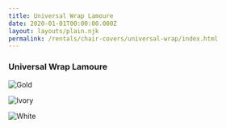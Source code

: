 ```yaml
---
title: Universal Wrap Lamoure
date: 2020-01-01T00:00:00.000Z
layout: layouts/plain.njk
permalink: /rentals/chair-covers/universal-wrap/index.html
---
```


### Universal Wrap Lamoure

![Gold](/static/img/chair-covers/03-Universal-Wrap-Lamoure/Universal-Gold-Satin-Chair-Wrap.jpg "Gold")

![Ivory](/static/img/chair-covers/03-Universal-Wrap-Lamoure/Universal-Ivory-Satin-Chair-Wrap.jpg "Ivory")

![White](/static/img/chair-covers/03-Universal-Wrap-Lamoure/Universal-White-Satin-Chair-Wrap.jpg "White")